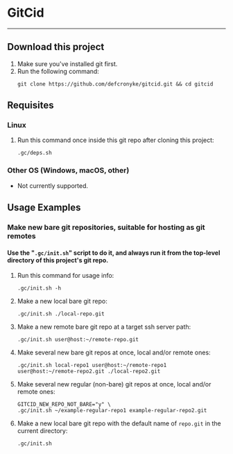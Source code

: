 # GitCid  
--------  
  
## Download this project  
  
1. Make sure you've installed git first.
2. Run the following command:
    ```shell
    git clone https://github.com/defcronyke/gitcid.git && cd gitcid
    ```
  
## Requisites  
  
### Linux  
  
1. Run this command once inside this git repo after cloning this project:
    ```shell
    .gc/deps.sh
    ```
  
### Other OS (Windows, macOS, other)  

* Not currently supported.
  
## Usage Examples  
  
### Make new bare git repositories, suitable for hosting as git remotes

#### Use the "`.gc/init.sh`" script to do it, and always run it from the top-level directory of this project's git repo.

1. Run this command for usage info:
    ```shell
    .gc/init.sh -h
    ```
1. Make a new local bare git repo:
    ```shell
    .gc/init.sh ./local-repo.git
    ```
1. Make a new remote bare git repo at a target ssh server path:
    ```shell
    .gc/init.sh user@host:~/remote-repo.git
    ```
1. Make several new bare git repos at once, local and/or remote ones:
    ```shell
    .gc/init.sh local-repo1 user@host:~/remote-repo1 user@host:~/remote-repo2.git ./local-repo2.git
    ```
1. Make several new regular (non-bare) git repos at once, local and/or remote ones:
    ```shell
    GITCID_NEW_REPO_NOT_BARE="y" \
    .gc/init.sh ~/example-regular-repo1 example-regular-repo2.git
    ```
1. Make a new local bare git repo with the default name of `repo.git` in the current directory:
    ```shell
    .gc/init.sh
    ```
